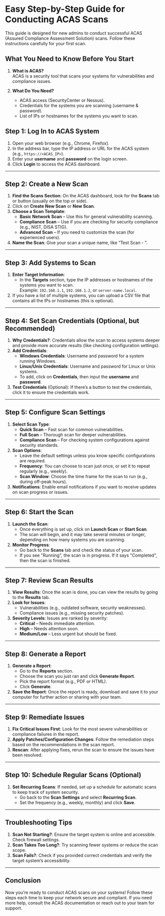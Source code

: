 # Easy Step-by-Step Guide for Conducting ACAS Scans

This guide is designed for new admins to conduct successful ACAS (Assured Compliance Assessment Solution) scans. Follow these instructions carefully for your first scan.

## What You Need to Know Before You Start
1. **What is ACAS?**  
   ACAS is a security tool that scans your systems for vulnerabilities and compliance issues.

2. **What Do You Need?**
   - ACAS access (SecurityCenter or Nessus).
   - Credentials for the systems you are scanning (username & password).
   - List of IPs or hostnames for the systems you want to scan.

## Step 1: Log In to ACAS System

1. Open your web browser (e.g., Chrome, Firefox).
2. In the address bar, type the IP address or URL for the ACAS system (e.g., `https://<ACAS_IP>`).
3. Enter your **username** and **password** on the login screen.
4. Click **Login** to access the ACAS dashboard.

---

## Step 2: Create a New Scan

1. **Find the Scans Section**: On the ACAS dashboard, look for the **Scans** tab or button (usually on the top or side).
2. Click on **Create New Scan** or **New Scan**.
3. **Choose a Scan Template**:
   - **Basic Network Scan** – Use this for general vulnerability scanning.
   - **Compliance Scan** – Use if you are checking for security compliance (e.g., NIST, DISA STIG).
   - **Advanced Scan** – If you need to customize the scan (for experienced users).
4. **Name the Scan**: Give your scan a unique name, like “Test Scan - <Target System Name>”.

---

## Step 3: Add Systems to Scan

1. **Enter Target Information**: 
   - In the **Targets** section, type the IP addresses or hostnames of the systems you want to scan.  
     Example: `192.168.1.1`, `192.168.1.2`, or `server-name.local`.
2. If you have a list of multiple systems, you can upload a CSV file that contains all the IPs or hostnames (this is optional).

---

## Step 4: Set Scan Credentials (Optional, but Recommended)

1. **Why Credentials?**: Credentials allow the scan to access systems deeper and provide more accurate results (like checking configuration settings).
2. **Add Credentials**:
   - **Windows Credentials**: Username and password for a system running Windows.
   - **Linux/Unix Credentials**: Username and password for Linux or Unix systems.
   - To add, click on **Credentials**, then input the **username** and **password**.
3. **Test Credentials** (Optional): If there’s a button to test the credentials, click it to ensure the credentials work.

---

## Step 5: Configure Scan Settings

1. **Select Scan Type**:
   - **Quick Scan** – Fast scan for common vulnerabilities.
   - **Full Scan** – Thorough scan for deeper vulnerabilities.
   - **Compliance Scan** – For checking system configurations against security standards.
2. **Scan Options**:
   - Leave the default settings unless you know specific configurations are required.
   - **Frequency**: You can choose to scan just once, or set it to repeat regularly (e.g., weekly).
   - **Scan Window**: Choose the time frame for the scan to run (e.g., during off-peak hours).
3. **Notifications**: Enable email notifications if you want to receive updates on scan progress or issues.

---

## Step 6: Start the Scan

1. **Launch the Scan**: 
   - Once everything is set up, click on **Launch Scan** or **Start Scan**.
   - The scan will begin, and it may take several minutes or longer, depending on how many systems you are scanning.
2. **Monitor Progress**:
   - Go back to the **Scans** tab and check the status of your scan.
   - If you see "Running", the scan is in progress. If it says "Completed", then the scan is finished.

---

## Step 7: Review Scan Results

1. **View Results**: Once the scan is done, you can view the results by going to the **Results** tab.
2. **Look for Issues**:
   - Vulnerabilities (e.g., outdated software, security weaknesses).
   - Compliance issues (e.g., missing security patches).
3. **Severity Levels**: Issues are ranked by severity:
   - **Critical** – Needs immediate attention.
   - **High** – Needs attention soon.
   - **Medium/Low** – Less urgent but should be fixed.

---

## Step 8: Generate a Report

1. **Generate a Report**: 
   - Go to the **Reports** section.
   - Choose the scan you just ran and click **Generate Report**.
   - Pick the report format (e.g., PDF or HTML).
   - Click **Generate**.
2. **Save the Report**: Once the report is ready, download and save it to your computer for further action or sharing with your team.

---

## Step 9: Remediate Issues

1. **Fix Critical Issues First**: Look for the most severe vulnerabilities or compliance failures in the report.
2. **Apply Patches/Configuration Changes**: Follow the remediation steps based on the recommendations in the scan report.
3. **Rescan**: After applying fixes, rerun the scan to ensure the issues have been resolved.

---

## Step 10: Schedule Regular Scans (Optional)

1. **Set Recurring Scans**: If needed, set up a schedule for automatic scans to keep track of system security.
   - Go back to the **Scan Settings** and select **Recurring Scan**.
   - Set the frequency (e.g., weekly, monthly) and click **Save**.

---

## Troubleshooting Tips

1. **Scan Not Starting?**: Ensure the target system is online and accessible. Check firewall settings.
2. **Scan Takes Too Long?**: Try scanning fewer systems or reduce the scan scope.
3. **Scan Fails?**: Check if you provided correct credentials and verify the target system’s accessibility.

---

## Conclusion

Now you’re ready to conduct ACAS scans on your systems! Follow these steps each time to keep your network secure and compliant. If you need more help, consult the ACAS documentation or reach out to your team for support.
